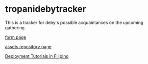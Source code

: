 # tropanidebytracker
This is a tracker for deby's possible acquaintances on the upcoming gathering.

[form page](//tropanidebytracker.vercel.app/)

[assets repository page](https://github.com/aeronje/tropanidebytracker_assets_for_tc6)

[Deployment Tutorials in Filipino](https://web.facebook.com/share/v/1F4CDaVxnk/)
